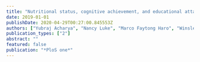 ```yaml
---
title: "Nutritional status, cognitive achievement, and educational attainment of children aged 8-11 in rural South India"
date: 2019-01-01
publishDate: 2020-04-29T00:27:00.845553Z
authors: ["Yubraj Acharya", "Nancy Luke", "Marco Faytong Haro", "Winsley Rose", "Paul Swamidhas Sudhakar Russell", "Anu Mary Oommen", "Shantidani Minz"]
publication_types: ["2"]
abstract: ""
featured: false
publication: "*PloS one*"
---
```


